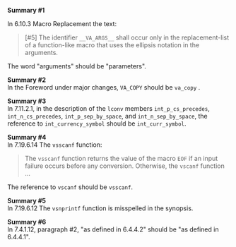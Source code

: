 **Summary #1**

In 6.10.3 Macro Replacement the text:

> \[#5\] The identifier `__VA_ARGS__` shall occur only in the replacement-list of
> a function-like macro that uses the ellipsis notation in the arguments.

The word "arguments" should be "parameters".

**Summary #2**  
In the Foreword under major changes, `VA_COPY` should be `va_copy` .

**Summary #3**  
In 7.11.2.1, in the description of the `lconv` members `int_p_cs_precedes`,
`int_n_cs_precedes`, `int_p_sep_by_space`, and `int_n_sep_by_space`, the
reference to `int_currency_symbol` should be `int_curr_symbol`.

**Summary #4**  
In 7.19.6.14 The `vsscanf` function:

> The `vsscanf` function returns the value of the macro `EOF` if an input failure
> occurs before any conversion. Otherwise, the `vscanf` function ...

The reference to `vscanf` should be `vsscanf`.

**Summary #5**  
In 7.19.6.12 The `vsnprintf` function is misspelled in the synopsis.

**Summary #6**  
In 7.4.1.12, paragraph #2, "as defined in 6.4.4.2" should be "as defined in
6.4.4.1".

